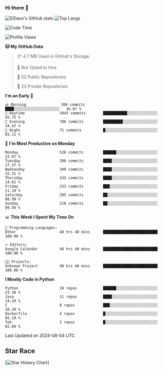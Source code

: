 ### Hi there 👋
![ElDavo's GitHub stats](https://github-readme-stats.vercel.app/api?username=ElDavoo&show_icons=true&theme=chartreuse-dark)
![Top Langs](https://github-readme-stats.vercel.app/api/top-langs/?username=ElDavoo&theme=chartreuse-dark&layout=compact)

<!--START_SECTION:waka-->
![Code Time](http://img.shields.io/badge/Code%20Time-1%2C689%20hrs%2027%20mins-blue)

![Profile Views](http://img.shields.io/badge/Profile%20Views-0-blue)

**🐱 My GitHub Data** 

> 📦 4.7 MB Used in GitHub's Storage 
 > 
> 🚫 Not Opted to Hire
 > 
> 📜 52 Public Repositories 
 > 
> 🔑 23 Private Repositories 
 > 
**I'm an Early 🐤** 

```text
🌞 Morning                380 commits         ████░░░░░░░░░░░░░░░░░░░░░   16.67 % 
🌆 Daytime                1043 commits        ███████████░░░░░░░░░░░░░░   45.75 % 
🌃 Evening                786 commits         █████████░░░░░░░░░░░░░░░░   34.47 % 
🌙 Night                  71 commits          █░░░░░░░░░░░░░░░░░░░░░░░░   03.11 % 
```
📅 **I'm Most Productive on Monday** 

```text
Monday                   526 commits         ██████░░░░░░░░░░░░░░░░░░░   23.07 % 
Tuesday                  396 commits         ████░░░░░░░░░░░░░░░░░░░░░   17.37 % 
Wednesday                349 commits         ████░░░░░░░░░░░░░░░░░░░░░   15.31 % 
Thursday                 333 commits         ████░░░░░░░░░░░░░░░░░░░░░   14.61 % 
Friday                   253 commits         ███░░░░░░░░░░░░░░░░░░░░░░   11.10 % 
Saturday                 205 commits         ██░░░░░░░░░░░░░░░░░░░░░░░   08.99 % 
Sunday                   218 commits         ██░░░░░░░░░░░░░░░░░░░░░░░   09.56 % 
```


📊 **This Week I Spent My Time On** 

```text
💬 Programming Languages: 
Other                    48 hrs 40 mins      █████████████████████████   100.00 % 

🔥 Editors: 
Google Calendar          48 hrs 40 mins      █████████████████████████   100.00 % 

🐱‍💻 Projects: 
Unknown Project          48 hrs 40 mins      █████████████████████████   100.00 % 
```

**I Mostly Code in Python** 

```text
Python                   18 repos            ██████░░░░░░░░░░░░░░░░░░░   23.38 % 
Java                     11 repos            ████░░░░░░░░░░░░░░░░░░░░░   14.29 % 
C                        8 repos             ███░░░░░░░░░░░░░░░░░░░░░░   10.39 % 
Dockerfile               4 repos             █░░░░░░░░░░░░░░░░░░░░░░░░   05.19 % 
TeX                      2 repos             █░░░░░░░░░░░░░░░░░░░░░░░░   02.60 % 
```




 Last Updated on 2024-08-04 UTC
<!--END_SECTION:waka-->

## Star Race

[![Star History Chart](https://api.star-history.com/svg?repos=ElDavoo/WhatsApp-Crypt14-Crypt15-Decrypter,ElDavoo/TuringOS,EliteAndroidApps/WhatsApp-Crypt12-Decrypter,KnugiHK/Whatsapp-Chat-Exporter&type=Date)]
